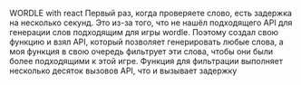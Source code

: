 WORDLE
with react
Первый раз, когда проверяете слово, есть задержка на несколько секунд. Это из-за того, что не нашёл подходящего API для генерации слов подходящим для игры wordle. Поэтому создал свою функцию и взял API, который позволяет генерировать любые слова, а моя функция в свою очередь фильтрует эти слова, чтобы они были более подходящими к этой игре. Функция для фильтрации выполняет несколько десяток вызовов API, что и вызывает задержку